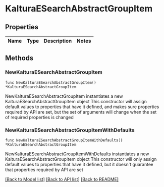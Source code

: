 # KalturaESearchAbstractGroupItem

## Properties

Name | Type | Description | Notes
------------ | ------------- | ------------- | -------------

## Methods

### NewKalturaESearchAbstractGroupItem

`func NewKalturaESearchAbstractGroupItem() *KalturaESearchAbstractGroupItem`

NewKalturaESearchAbstractGroupItem instantiates a new KalturaESearchAbstractGroupItem object
This constructor will assign default values to properties that have it defined,
and makes sure properties required by API are set, but the set of arguments
will change when the set of required properties is changed

### NewKalturaESearchAbstractGroupItemWithDefaults

`func NewKalturaESearchAbstractGroupItemWithDefaults() *KalturaESearchAbstractGroupItem`

NewKalturaESearchAbstractGroupItemWithDefaults instantiates a new KalturaESearchAbstractGroupItem object
This constructor will only assign default values to properties that have it defined,
but it doesn't guarantee that properties required by API are set


[[Back to Model list]](../README.md#documentation-for-models) [[Back to API list]](../README.md#documentation-for-api-endpoints) [[Back to README]](../README.md)


